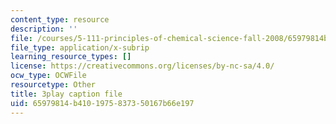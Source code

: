 ```yaml
---
content_type: resource
description: ''
file: /courses/5-111-principles-of-chemical-science-fall-2008/65979814b4101975837350167b66e197_8b56I8U24xU.srt
file_type: application/x-subrip
learning_resource_types: []
license: https://creativecommons.org/licenses/by-nc-sa/4.0/
ocw_type: OCWFile
resourcetype: Other
title: 3play caption file
uid: 65979814-b410-1975-8373-50167b66e197
---
```

